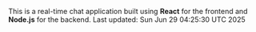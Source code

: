 This is a real-time chat application built using **React** for the frontend and **Node.js** for the backend.
Last updated: Sun Jun 29 04:25:30 UTC 2025
